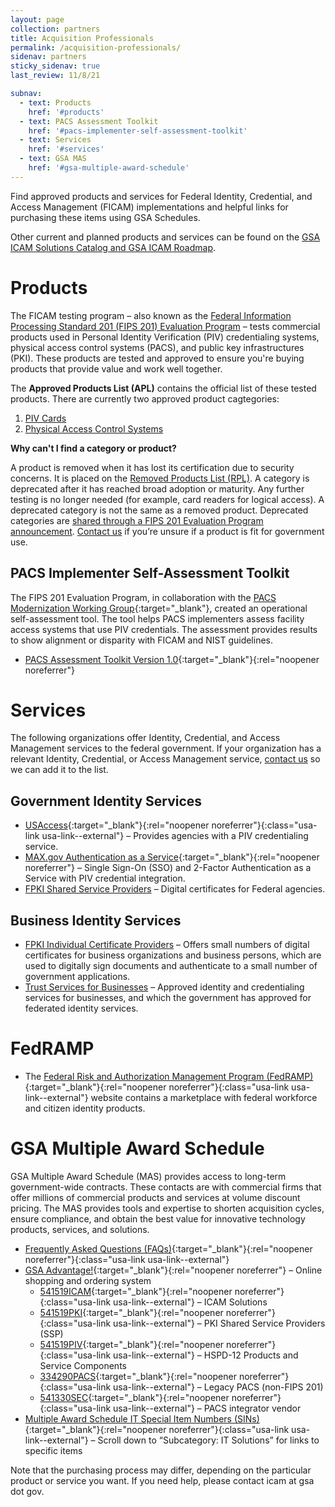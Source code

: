```yaml
---
layout: page
collection: partners
title: Acquisition Professionals
permalink: /acquisition-professionals/
sidenav: partners
sticky_sidenav: true
last_review: 11/8/21

subnav:
  - text: Products
    href: '#products'
  - text: PACS Assessment Toolkit
    href: '#pacs-implementer-self-assessment-toolkit'
  - text: Services
    href: '#services'
  - text: GSA MAS
    href: '#gsa-multiple-award-schedule'
---
```


Find approved products and services for Federal Identity, Credential, and Access Management (FICAM) implementations and helpful links for purchasing these items using GSA Schedules.

Other current and planned products and services can be found on the [GSA ICAM Solutions Catalog and GSA ICAM Roadmap]({{site.baseurl}}/icamsolutions/).

# Products

The FICAM testing program – also known as the [Federal Information Processing Standard 201 (FIPS 201) Evaluation Program]({{site.baseurl}}/fips201/) – tests commercial products used in Personal Identity Verification (PIV) credentialing systems, physical access control systems (PACS), and public key infrastructures (PKI). These products are tested and approved to ensure you're buying products that provide value and work well together.

The **Approved Products List (APL)** contains the official list of these tested products. There are currently two approved product cagtegories:

1. [PIV Cards]({{site.baseurl}}/approved-products-list-piv/)
2. [Physical Access Control Systems]({{site.baseurl}}/fips201/#approved-products---physical-access-control-systems)

**Why can't I find a category or product?**

A product is removed when it has lost its certification due to security concerns. It is placed on the [Removed Products List (RPL)]({{site.baseurl}}/fips201/#removed-product-list). A category is deprecated after it has reached broad adoption or maturity. Any further testing is no longer needed (for example, card readers for logical access). A deprecated category is not the same as a removed product. Deprecated categories are [shared through a FIPS 201 Evaluation Program announcement]({{site.baseurl}}/fips201ep/#program-announcements). [Contact us]({{site.baseurl}}/contact-us/) if you’re unsure if a product is fit for government use.

## PACS Implementer Self-Assessment Toolkit

The FIPS 201 Evaluation Program, in collaboration with the [PACS Modernization Working Group]({{site.baseurl}}/partners/ficam/#icamsc-working-groups){:target="_blank"}, created an operational self-assessment tool. The tool helps PACS implementers assess facility access systems that use PIV credentials. The assessment provides results to show alignment or disparity with FICAM and NIST guidelines.
- [PACS Assessment Toolkit Version 1.0]({{site.baseurl}}/docs/fips201ep-pacs-self-tool.pdf){:target="_blank"}{:rel="noopener noreferrer"}

# Services

The following organizations offer Identity, Credential, and Access Management services to the federal government. If your organization has a relevant Identity, Credential, or Access Management service, [contact us]({{site.baseurl}}/contact-us/) so we can add it to the list.

## Government Identity Services

- [USAccess](https://fedidcard.gov/service.aspx){:target="_blank"}{:rel="noopener noreferrer"}{:class="usa-link usa-link--external"} – Provides agencies with a PIV credentialing service.
- [MAX.gov Authentication as a Service](https://portal.max.gov/portal/home){:target="_blank"}{:rel="noopener noreferrer"} – Single Sign-On (SSO) and 2-Factor Authentication as a Service with PIV credential integration.
- [FPKI Shared Service Providers]({{site.baseurl}}/partners/trust-services/#government-identity-services) – Digital certificates for Federal agencies.

## Business Identity Services

- [FPKI Individual Certificate Providers]({{site.baseurl}}/partners/trust-services/#non-government-pki-trust-framework) – Offers small numbers of digital certificates for business organizations and business persons, which are used to digitally sign documents and authenticate to a small number of government applications.
- [Trust Services for Businesses]({{site.baseurl}}/partners/trust-services/#business-identity-services) – Approved identity and credentialing services for businesses, and which the government has approved for federated identity services.

# FedRAMP

- The [Federal Risk and Authorization Management Program (FedRAMP)](https://www.fedramp.gov/){:target="_blank"}{:rel="noopener noreferrer"}{:class="usa-link usa-link--external"} website contains a marketplace with federal workforce and citizen identity products.

# GSA Multiple Award Schedule

GSA Multiple Award Schedule (MAS) provides access to long-term government-wide contracts. These contacts are with commercial firms that offer millions of commercial products and services at volume discount pricing. The MAS provides tools and expertise to shorten acquisition cycles, ensure compliance, and obtain the best value for innovative technology products, services, and solutions.

- [Frequently Asked Questions (FAQs)](https://www.gsa.gov/portal/content/142143){:target="_blank"}{:rel="noopener noreferrer"}{:class="usa-link usa-link--external"}
- [GSA Advantage!](https://www.gsaadvantage.gov/){:target="_blank"}{:rel="noopener noreferrer"} – Online shopping and ordering system
  - [541519ICAM](https://www.gsaelibrary.gsa.gov/ElibMain/sinDetails.do?scheduleNumber=MAS&specialItemNumber=541519ICAM&executeQuery=YES){:target="_blank"}{:rel="noopener noreferrer"}{:class="usa-link usa-link--external"} – ICAM Solutions
  - [541519PKI](https://www.gsaelibrary.gsa.gov/ElibMain/sinDetails.do?scheduleNumber=MAS&specialItemNumber=541519PKI&executeQuery=YES){:target="_blank"}{:rel="noopener noreferrer"}{:class="usa-link usa-link--external"} – PKI Shared Service Providers (SSP)
  - [541519PIV](https://www.gsaelibrary.gsa.gov/ElibMain/sinDetails.do?scheduleNumber=MAS&specialItemNumber=541519PIV&executeQuery=YES){:target="_blank"}{:rel="noopener noreferrer"}{:class="usa-link usa-link--external"} – HSPD-12 Products and Service Components
  - [334290PACS](https://www.gsaelibrary.gsa.gov/ElibMain/sinDetails.do?scheduleNumber=MAS&specialItemNumber=334290L&executeQuery=YES){:target="_blank"}{:rel="noopener noreferrer"}{:class="usa-link usa-link--external"} – Legacy PACS (non-FIPS 201)
  - [541330SEC](https://www.gsaelibrary.gsa.gov/ElibMain/sinDetails.do?scheduleNumber=MAS&specialItemNumber=334290PACS&executeQuery=YES){:target="_blank"}{:rel="noopener noreferrer"}{:class="usa-link usa-link--external"} – PACS integrator vendor
- [Multiple Award Schedule IT Special Item Numbers (SINs)](https://www.gsa.gov/portal/content/188085#){:target="_blank"}{:rel="noopener noreferrer"}{:class="usa-link usa-link--external"} – Scroll down to “Subcategory: IT Solutions” for links to specific items

Note that the purchasing process may differ, depending on the particular product or service you want. If you need help, please contact icam at gsa dot gov.
